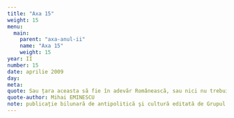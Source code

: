 ```yaml
---
title: "Axa 15"
weight: 15
menu:
  main:
    parent: "axa-anul-ii"
    name: "Axa 15"
    weight: 15
year: II
number: 15
date: aprilie 2009
day: 
meta:
quote: Sau țara aceasta să fie în adevăr Românească, sau nici nu trebuie să fie.
quote-author: Mihai EMINESCU
note: publicație bilunară de antipolitică şi cultură editată de Grupul de Acțiune Națională
---
```

